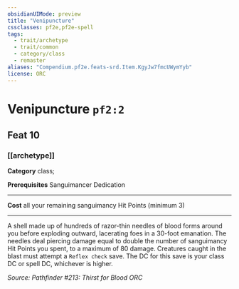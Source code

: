 ```yaml
---
obsidianUIMode: preview
title: "Venipuncture"
cssclasses: pf2e,pf2e-spell
tags:
  - trait/archetype
  - trait/common
  - category/class
  - remaster
aliases: "Compendium.pf2e.feats-srd.Item.KgyJw7fmcUWymYyb"
license: ORC
---
```

# Venipuncture `pf2:2`
## Feat 10
### [[archetype]]

**Category** class; 



**Prerequisites** Sanguimancer Dedication
* * *
**Cost** all your remaining sanguimancy Hit Points (minimum 3)

* * *

A shell made up of hundreds of razor-thin needles of blood forms around you before exploding outward, lacerating foes in a 30-foot emanation. The needles deal piercing damage equal to double the number of sanguimancy Hit Points you spent, to a maximum of 80 damage. Creatures caught in the blast must attempt a `Reflex check` save. The DC for this save is your class DC or spell DC, whichever is higher.

*Source: Pathfinder #213: Thirst for Blood*
*ORC*
